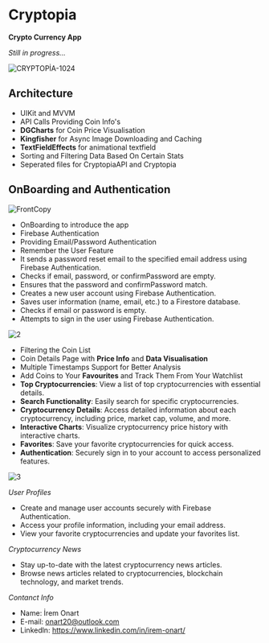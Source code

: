 # Cryptopia

**Crypto Currency App**

*Still in progress...*

![CRYPTOPİA-1024](https://github.com/IremOnart/Cryptopia/assets/78277981/5db9822e-a54e-4637-aa04-6e7483f77132)


    
## Architecture

- UIKit and MVVM
- API Calls Providing Coin Info's
- **DGCharts** for Coin Price Visualisation
- **Kingfisher** for Async Image Downloading and Caching
- **TextFieldEffects** for animational textfield
- Sorting and Filtering Data Based On Certain Stats
- Seperated files for CryptopiaAPI and Cryptopia

## OnBoarding and Authentication

![FrontCopy](https://github.com/IremOnart/Cryptopia/assets/78277981/d092811f-9adf-442c-ae3b-4f1e749f1403)

- OnBoarding to introduce the app
- Firebase Authentication
- Providing Email/Password Authentication
- Remember the User Feature
- It sends a password reset email to the specified email address using Firebase Authentication.
- Checks if email, password, or confirmPassword are empty.
- Ensures that the password and confirmPassword match.
- Creates a new user account using Firebase Authentication.
- Saves user information (name, email, etc.) to a Firestore database.
- Checks if email or password is empty.
- Attempts to sign in the user using Firebase Authentication.

![2](https://github.com/IremOnart/Cryptopia/assets/78277981/836aae3a-33c7-459b-be16-577677d3994a)



- Filtering the Coin List
- Coin Details Page with **Price Info** and **Data Visualisation**
- Multiple Timestamps Support for Better Analysis
- Add Coins to Your **Favourites** and Track Them From Your Watchlist
- **Top Cryptocurrencies**: View a list of top cryptocurrencies with essential details.
- **Search Functionality**: Easily search for specific cryptocurrencies.
- **Cryptocurrency Details**: Access detailed information about each cryptocurrency, including price, market cap, volume, and more.
- **Interactive Charts**: Visualize cryptocurrency price history with interactive charts.
- **Favorites**: Save your favorite cryptocurrencies for quick access.
- **Authentication**: Securely sign in to your account to access personalized features.

![3](https://github.com/IremOnart/Cryptopia/assets/78277981/93154711-3df9-46c2-914a-ec10e0335349)



*User Profiles*

- Create and manage user accounts securely with Firebase Authentication.
- Access your profile information, including your email address.
- View your favorite cryptocurrencies and update your favorites list.

*Cryptocurrency News*

- Stay up-to-date with the latest cryptocurrency news articles.
- Browse news articles related to cryptocurrencies, blockchain technology, and market trends.

*Contanct Info*

- Name: İrem Onart
- E-mail: onart20@outlook.com
- Linkedln: https://www.linkedin.com/in/irem-onart/

